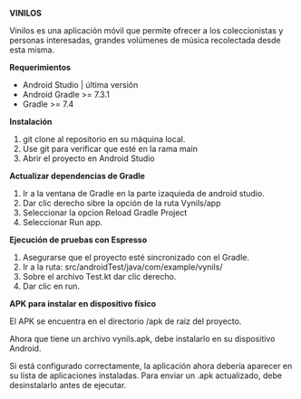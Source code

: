 **VINILOS**

Vinilos es una aplicación móvil que permite ofrecer a los coleccionistas y personas interesadas, grandes volúmenes de música recolectada desde esta misma.

**Requerimientos**

- Android Studio | última versión
- Android Gradle >= 7.3.1
- Gradle >= 7.4

**Instalación**

1. git clone al repositorio en su máquina local.
2. Use git para verificar que esté en la rama main
3. Abrir el proyecto en Android Studio

**Actualizar dependencias de Gradle**

1. Ir a la ventana de Gradle en la parte izaquieda de android studio.
2. Dar clic derecho sibre la opción de la ruta Vynils/app
3. Seleccionar la opcion Reload Gradle Project
4. Seleccionar Run app.


**Ejecución de pruebas con Espresso**

1. Asegurarse que el proyecto esté sincronizado con el Gradle.
2. Ir a la ruta: src/androidTest/java/com/example/vynils/
3. Sobre el archivo Test.kt dar clic derecho.
4. Dar clic en run.


**APK para instalar en dispositivo físico**

El APK se encuentra en el directorio /apk de raíz del proyecto.

Ahora que tiene un archivo vynils.apk, debe instalarlo en su dispositivo Android.

Si  está configurado correctamente, la aplicación ahora debería aparecer en su lista de aplicaciones instaladas. Para enviar un .apk actualizado, debe desinstalarlo antes de ejecutar.